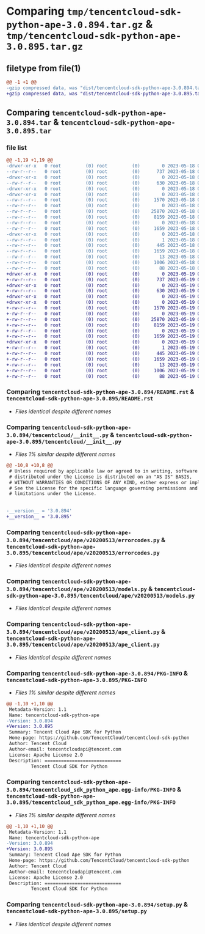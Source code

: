# Comparing `tmp/tencentcloud-sdk-python-ape-3.0.894.tar.gz` & `tmp/tencentcloud-sdk-python-ape-3.0.895.tar.gz`

## filetype from file(1)

```diff
@@ -1 +1 @@
-gzip compressed data, was "dist/tencentcloud-sdk-python-ape-3.0.894.tar", last modified: Thu May 18 00:15:31 2023, max compression
+gzip compressed data, was "dist/tencentcloud-sdk-python-ape-3.0.895.tar", last modified: Fri May 19 02:41:11 2023, max compression
```

## Comparing `tencentcloud-sdk-python-ape-3.0.894.tar` & `tencentcloud-sdk-python-ape-3.0.895.tar`

### file list

```diff
@@ -1,19 +1,19 @@
-drwxr-xr-x   0 root         (0) root         (0)        0 2023-05-18 00:15:31.000000 tencentcloud-sdk-python-ape-3.0.894/
--rw-r--r--   0 root         (0) root         (0)      737 2023-05-18 00:15:31.000000 tencentcloud-sdk-python-ape-3.0.894/README.rst
-drwxr-xr-x   0 root         (0) root         (0)        0 2023-05-18 00:15:31.000000 tencentcloud-sdk-python-ape-3.0.894/tencentcloud/
--rw-r--r--   0 root         (0) root         (0)      630 2023-05-18 00:15:31.000000 tencentcloud-sdk-python-ape-3.0.894/tencentcloud/__init__.py
-drwxr-xr-x   0 root         (0) root         (0)        0 2023-05-18 00:15:31.000000 tencentcloud-sdk-python-ape-3.0.894/tencentcloud/ape/
-drwxr-xr-x   0 root         (0) root         (0)        0 2023-05-18 00:15:31.000000 tencentcloud-sdk-python-ape-3.0.894/tencentcloud/ape/v20200513/
--rw-r--r--   0 root         (0) root         (0)     1570 2023-05-18 00:15:31.000000 tencentcloud-sdk-python-ape-3.0.894/tencentcloud/ape/v20200513/errorcodes.py
--rw-r--r--   0 root         (0) root         (0)        0 2023-05-18 00:15:31.000000 tencentcloud-sdk-python-ape-3.0.894/tencentcloud/ape/v20200513/__init__.py
--rw-r--r--   0 root         (0) root         (0)    25870 2023-05-18 00:15:31.000000 tencentcloud-sdk-python-ape-3.0.894/tencentcloud/ape/v20200513/models.py
--rw-r--r--   0 root         (0) root         (0)     8159 2023-05-18 00:15:31.000000 tencentcloud-sdk-python-ape-3.0.894/tencentcloud/ape/v20200513/ape_client.py
--rw-r--r--   0 root         (0) root         (0)        0 2023-05-18 00:15:31.000000 tencentcloud-sdk-python-ape-3.0.894/tencentcloud/ape/__init__.py
--rw-r--r--   0 root         (0) root         (0)     1659 2023-05-18 00:15:31.000000 tencentcloud-sdk-python-ape-3.0.894/PKG-INFO
-drwxr-xr-x   0 root         (0) root         (0)        0 2023-05-18 00:15:31.000000 tencentcloud-sdk-python-ape-3.0.894/tencentcloud_sdk_python_ape.egg-info/
--rw-r--r--   0 root         (0) root         (0)        1 2023-05-18 00:15:31.000000 tencentcloud-sdk-python-ape-3.0.894/tencentcloud_sdk_python_ape.egg-info/dependency_links.txt
--rw-r--r--   0 root         (0) root         (0)      445 2023-05-18 00:15:31.000000 tencentcloud-sdk-python-ape-3.0.894/tencentcloud_sdk_python_ape.egg-info/SOURCES.txt
--rw-r--r--   0 root         (0) root         (0)     1659 2023-05-18 00:15:31.000000 tencentcloud-sdk-python-ape-3.0.894/tencentcloud_sdk_python_ape.egg-info/PKG-INFO
--rw-r--r--   0 root         (0) root         (0)       13 2023-05-18 00:15:31.000000 tencentcloud-sdk-python-ape-3.0.894/tencentcloud_sdk_python_ape.egg-info/top_level.txt
--rw-r--r--   0 root         (0) root         (0)     1006 2023-05-18 00:15:31.000000 tencentcloud-sdk-python-ape-3.0.894/setup.py
--rw-r--r--   0 root         (0) root         (0)       88 2023-05-18 00:15:31.000000 tencentcloud-sdk-python-ape-3.0.894/setup.cfg
+drwxr-xr-x   0 root         (0) root         (0)        0 2023-05-19 02:41:11.000000 tencentcloud-sdk-python-ape-3.0.895/
+-rw-r--r--   0 root         (0) root         (0)      737 2023-05-19 02:41:11.000000 tencentcloud-sdk-python-ape-3.0.895/README.rst
+drwxr-xr-x   0 root         (0) root         (0)        0 2023-05-19 02:41:11.000000 tencentcloud-sdk-python-ape-3.0.895/tencentcloud/
+-rw-r--r--   0 root         (0) root         (0)      630 2023-05-19 02:41:11.000000 tencentcloud-sdk-python-ape-3.0.895/tencentcloud/__init__.py
+drwxr-xr-x   0 root         (0) root         (0)        0 2023-05-19 02:41:11.000000 tencentcloud-sdk-python-ape-3.0.895/tencentcloud/ape/
+drwxr-xr-x   0 root         (0) root         (0)        0 2023-05-19 02:41:11.000000 tencentcloud-sdk-python-ape-3.0.895/tencentcloud/ape/v20200513/
+-rw-r--r--   0 root         (0) root         (0)     1570 2023-05-19 02:41:11.000000 tencentcloud-sdk-python-ape-3.0.895/tencentcloud/ape/v20200513/errorcodes.py
+-rw-r--r--   0 root         (0) root         (0)        0 2023-05-19 02:41:11.000000 tencentcloud-sdk-python-ape-3.0.895/tencentcloud/ape/v20200513/__init__.py
+-rw-r--r--   0 root         (0) root         (0)    25870 2023-05-19 02:41:11.000000 tencentcloud-sdk-python-ape-3.0.895/tencentcloud/ape/v20200513/models.py
+-rw-r--r--   0 root         (0) root         (0)     8159 2023-05-19 02:41:11.000000 tencentcloud-sdk-python-ape-3.0.895/tencentcloud/ape/v20200513/ape_client.py
+-rw-r--r--   0 root         (0) root         (0)        0 2023-05-19 02:41:11.000000 tencentcloud-sdk-python-ape-3.0.895/tencentcloud/ape/__init__.py
+-rw-r--r--   0 root         (0) root         (0)     1659 2023-05-19 02:41:11.000000 tencentcloud-sdk-python-ape-3.0.895/PKG-INFO
+drwxr-xr-x   0 root         (0) root         (0)        0 2023-05-19 02:41:11.000000 tencentcloud-sdk-python-ape-3.0.895/tencentcloud_sdk_python_ape.egg-info/
+-rw-r--r--   0 root         (0) root         (0)        1 2023-05-19 02:41:11.000000 tencentcloud-sdk-python-ape-3.0.895/tencentcloud_sdk_python_ape.egg-info/dependency_links.txt
+-rw-r--r--   0 root         (0) root         (0)      445 2023-05-19 02:41:11.000000 tencentcloud-sdk-python-ape-3.0.895/tencentcloud_sdk_python_ape.egg-info/SOURCES.txt
+-rw-r--r--   0 root         (0) root         (0)     1659 2023-05-19 02:41:11.000000 tencentcloud-sdk-python-ape-3.0.895/tencentcloud_sdk_python_ape.egg-info/PKG-INFO
+-rw-r--r--   0 root         (0) root         (0)       13 2023-05-19 02:41:11.000000 tencentcloud-sdk-python-ape-3.0.895/tencentcloud_sdk_python_ape.egg-info/top_level.txt
+-rw-r--r--   0 root         (0) root         (0)     1006 2023-05-19 02:41:11.000000 tencentcloud-sdk-python-ape-3.0.895/setup.py
+-rw-r--r--   0 root         (0) root         (0)       88 2023-05-19 02:41:11.000000 tencentcloud-sdk-python-ape-3.0.895/setup.cfg
```

### Comparing `tencentcloud-sdk-python-ape-3.0.894/README.rst` & `tencentcloud-sdk-python-ape-3.0.895/README.rst`

 * *Files identical despite different names*

### Comparing `tencentcloud-sdk-python-ape-3.0.894/tencentcloud/__init__.py` & `tencentcloud-sdk-python-ape-3.0.895/tencentcloud/__init__.py`

 * *Files 1% similar despite different names*

```diff
@@ -10,8 +10,8 @@
 # Unless required by applicable law or agreed to in writing, software
 # distributed under the License is distributed on an "AS IS" BASIS,
 # WITHOUT WARRANTIES OR CONDITIONS OF ANY KIND, either express or implied.
 # See the License for the specific language governing permissions and
 # limitations under the License.
 
 
-__version__ = '3.0.894'
+__version__ = '3.0.895'
```

### Comparing `tencentcloud-sdk-python-ape-3.0.894/tencentcloud/ape/v20200513/errorcodes.py` & `tencentcloud-sdk-python-ape-3.0.895/tencentcloud/ape/v20200513/errorcodes.py`

 * *Files identical despite different names*

### Comparing `tencentcloud-sdk-python-ape-3.0.894/tencentcloud/ape/v20200513/models.py` & `tencentcloud-sdk-python-ape-3.0.895/tencentcloud/ape/v20200513/models.py`

 * *Files identical despite different names*

### Comparing `tencentcloud-sdk-python-ape-3.0.894/tencentcloud/ape/v20200513/ape_client.py` & `tencentcloud-sdk-python-ape-3.0.895/tencentcloud/ape/v20200513/ape_client.py`

 * *Files identical despite different names*

### Comparing `tencentcloud-sdk-python-ape-3.0.894/PKG-INFO` & `tencentcloud-sdk-python-ape-3.0.895/PKG-INFO`

 * *Files 1% similar despite different names*

```diff
@@ -1,10 +1,10 @@
 Metadata-Version: 1.1
 Name: tencentcloud-sdk-python-ape
-Version: 3.0.894
+Version: 3.0.895
 Summary: Tencent Cloud Ape SDK for Python
 Home-page: https://github.com/TencentCloud/tencentcloud-sdk-python
 Author: Tencent Cloud
 Author-email: tencentcloudapi@tencent.com
 License: Apache License 2.0
 Description: ============================
         Tencent Cloud SDK for Python
```

### Comparing `tencentcloud-sdk-python-ape-3.0.894/tencentcloud_sdk_python_ape.egg-info/PKG-INFO` & `tencentcloud-sdk-python-ape-3.0.895/tencentcloud_sdk_python_ape.egg-info/PKG-INFO`

 * *Files 1% similar despite different names*

```diff
@@ -1,10 +1,10 @@
 Metadata-Version: 1.1
 Name: tencentcloud-sdk-python-ape
-Version: 3.0.894
+Version: 3.0.895
 Summary: Tencent Cloud Ape SDK for Python
 Home-page: https://github.com/TencentCloud/tencentcloud-sdk-python
 Author: Tencent Cloud
 Author-email: tencentcloudapi@tencent.com
 License: Apache License 2.0
 Description: ============================
         Tencent Cloud SDK for Python
```

### Comparing `tencentcloud-sdk-python-ape-3.0.894/setup.py` & `tencentcloud-sdk-python-ape-3.0.895/setup.py`

 * *Files identical despite different names*

